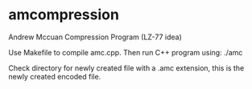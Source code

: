 # amcompression
Andrew Mccuan Compression Program (LZ-77 idea)

Use Makefile to compile amc.cpp.
Then run C++ program using:
./amc <file name>

Check directory for newly created file with a .amc extension, this is the newly created encoded file.
